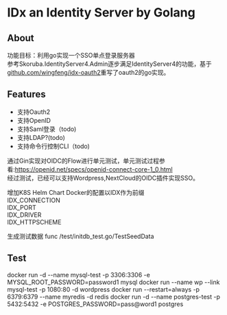 
# IDx an Identity Server by Golang  

## About  

功能目标：利用go实现一个SSO单点登录服务器  
参考Skoruba.IdentityServer4.Admin逐步满足IdentityServer4的功能，基于[github.com/wingfeng/idx-oauth2](https://pkg.go.dev/github.com/wingfeng/idx-oauth2)重写了oauth2的go实现。 

## Features

* 支持Oauth2  
* 支持OpenID  
* 支持Saml登录（todo)
* 支持LDAP?(todo)  
* 支持命令行控制CLI（todo)  

通过Gin实现对OIDC的Flow进行单元测试，单元测试过程参看:<https://openid.net/specs/openid-connect-core-1_0.html>  
经过测试，已经可以支持Wordpress,NextCloud的OIDC插件实现SSO。  

增加K8S Helm Chart
Docker的配置以IDX作为前缀  
IDX_CONNECTION  
IDX_PORT  
IDX_DRIVER  
IDX_HTTPSCHEME  

生成测试数据
func /test/initdb_test.go/TestSeedData  
## Test
docker run -d --name mysql-test -p 3306:3306 -e MYSQL_ROOT_PASSWORD=password1 mysql
docker run --name wp --link mysql-test -p 1080:80 -d wordpress
docker run --restart=always -p 6379:6379 --name myredis -d redis
docker run -d --name postgres-test -p 5432:5432 -e POSTGRES_PASSWORD=pass@word1 postgres